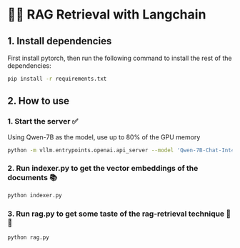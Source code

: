 # 🦜🔗 RAG Retrieval with Langchain

## 1. Install dependencies
First install pytorch, then run the following command to install the rest of the dependencies:
```bash
pip install -r requirements.txt
```

## 2. How to use

### 1. Start the server ✅
Using Qwen-7B as the model, use up to 80% of the GPU 
memory
```bash
python -m vllm.entrypoints.openai.api_server --model 'Qwen-7B-Chat-Int4' --trust-remote-code -q gptq -dtype float16 --gpu-memory-utilization 0.8
```

### 2. Run indexer.py to get the vector embeddings of the documents 📚
```bash
python indexer.py
```

### 3. Run rag.py to get some taste of the rag-retrieval technique 🤖💬
```bash
python rag.py
```